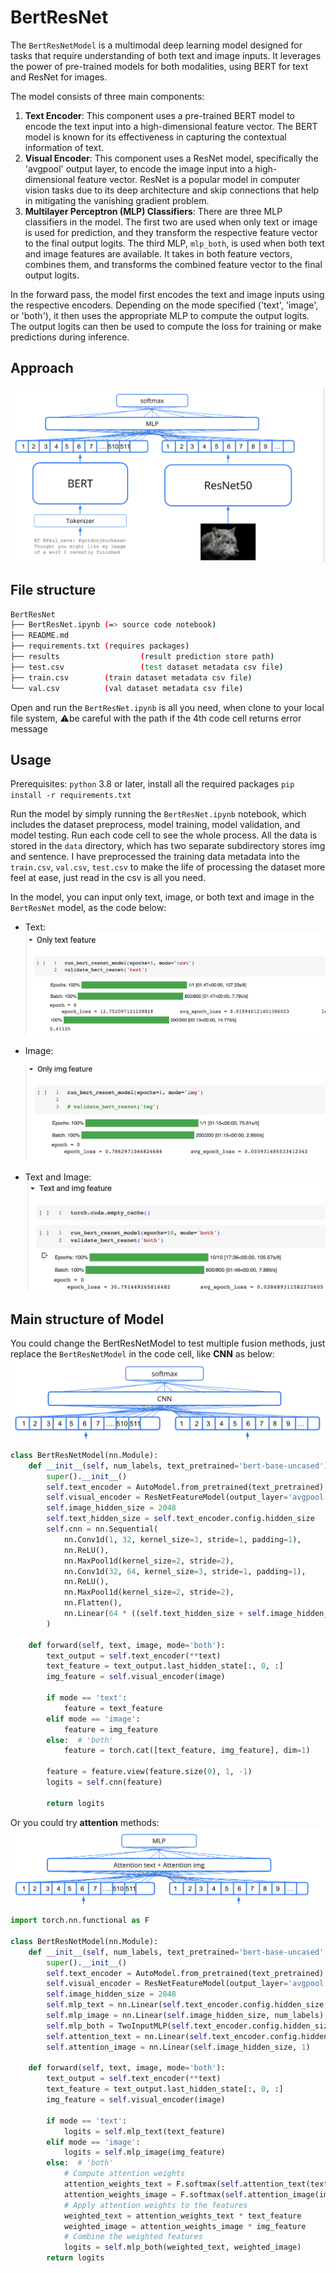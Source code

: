 # BertResNet

The `BertResNetModel` is a multimodal deep learning model designed for tasks that require understanding of both text and image inputs. It leverages the power of pre-trained models for both modalities, using BERT for text and ResNet for images.

The model consists of three main components:

1. **Text Encoder**: This component uses a pre-trained BERT model to encode the text input into a high-dimensional feature vector. The BERT model is known for its effectiveness in capturing the contextual information of text.
2. **Visual Encoder**: This component uses a ResNet model, specifically the 'avgpool' output layer, to encode the image input into a high-dimensional feature vector. ResNet is a popular model in computer vision tasks due to its deep architecture and skip connections that help in mitigating the vanishing gradient problem.
3. **Multilayer Perceptron (MLP) Classifiers**: There are three MLP classifiers in the model. The first two are used when only text or image is used for prediction, and they transform the respective feature vector to the final output logits. The third MLP, `mlp_both`, is used when both text and image features are available. It takes in both feature vectors, combines them, and transforms the combined feature vector to the final output logits.

In the forward pass, the model first encodes the text and image inputs using the respective encoders. Depending on the mode specified ('text', 'image', or 'both'), it then uses the appropriate MLP to compute the output logits. The output logits can then be used to compute the loss for training or make predictions during inference.

## Approach

![image-20230708205123792](./README.assets/image-20230708205123792.png)



## File structure

```bash
BertResNet
├── BertResNet.ipynb (=> source code notebook)
├── README.md
├── requirements.txt (requires packages)
├── results					 (result prediction store path) 
├── test.csv				 (test dataset metadata csv file)
├── train.csv        (train dataset metadata csv file)
└── val.csv          (val dataset metadata csv file)
```

Open and run the `BertResNet.ipynb` is all you need, when clone to your local file system, ⚠️be careful with the path if the 4th code cell returns error message



## Usage

Prerequisites: `python` 3.8 or later, install all the required packages `pip install -r requirements.txt`

Run the model by simply running the `BertResNet.ipynb` notebook, which includes the dataset preprocess,
model training, model validation, and model testing. Run each code cell to see the whole process.
All the data is stored in the `data` directory, which has two separate subdirectory stores img and sentence.
I have preprocessed the training data metadata into the `train.csv`, `val.csv`, `test.csv` to make the life of 
processing the dataset more feel at ease, just read in the csv is all you need. 

In the model, you can input only text, image, or both text and image in the `BertResNet` model, as the code below:

- Text:![image-20230708210401179](./README.assets/image-20230708210401179.png)

- Image:

  ![image-20230708210419803](./README.assets/image-20230708210419803.png)

- Text and Image:![image-20230708210449665](./README.assets/image-20230708210449665.png)



## Main structure of Model

You could change the BertResNetModel to test multiple fusion methods, just replace the `BertResNetModel` in the code cell, like **CNN** as below:![image-20230708234402470](./README.assets/image-20230708234402470.png)

```python
class BertResNetModel(nn.Module):
    def __init__(self, num_labels, text_pretrained='bert-base-uncased'):
        super().__init__()
        self.text_encoder = AutoModel.from_pretrained(text_pretrained)
        self.visual_encoder = ResNetFeatureModel(output_layer='avgpool')
        self.image_hidden_size = 2048
        self.text_hidden_size = self.text_encoder.config.hidden_size
        self.cnn = nn.Sequential(
            nn.Conv1d(1, 32, kernel_size=3, stride=1, padding=1),
            nn.ReLU(),
            nn.MaxPool1d(kernel_size=2, stride=2),
            nn.Conv1d(32, 64, kernel_size=3, stride=1, padding=1),
            nn.ReLU(),
            nn.MaxPool1d(kernel_size=2, stride=2),
            nn.Flatten(),
            nn.Linear(64 * ((self.text_hidden_size + self.image_hidden_size) // 4), num_labels)
        )

    def forward(self, text, image, mode='both'):
        text_output = self.text_encoder(**text)
        text_feature = text_output.last_hidden_state[:, 0, :]
        img_feature = self.visual_encoder(image)

        if mode == 'text':
            feature = text_feature
        elif mode == 'image':
            feature = img_feature
        else:  # 'both'
            feature = torch.cat([text_feature, img_feature], dim=1)

        feature = feature.view(feature.size(0), 1, -1)
        logits = self.cnn(feature)

        return logits
```

Or you could try **attention** methods:![image-20230708234410446](./README.assets/image-20230708234410446.png)

```python
import torch.nn.functional as F

class BertResNetModel(nn.Module):
    def __init__(self, num_labels, text_pretrained='bert-base-uncased', hidden_size=512):
        super().__init__()
        self.text_encoder = AutoModel.from_pretrained(text_pretrained)
        self.visual_encoder = ResNetFeatureModel(output_layer='avgpool')
        self.image_hidden_size = 2048
        self.mlp_text = nn.Linear(self.text_encoder.config.hidden_size, num_labels)
        self.mlp_image = nn.Linear(self.image_hidden_size, num_labels)
        self.mlp_both = TwoInputMLP(self.text_encoder.config.hidden_size, self.image_hidden_size, hidden_size, num_labels)
        self.attention_text = nn.Linear(self.text_encoder.config.hidden_size, 1)
        self.attention_image = nn.Linear(self.image_hidden_size, 1)

    def forward(self, text, image, mode='both'):
        text_output = self.text_encoder(**text)
        text_feature = text_output.last_hidden_state[:, 0, :]
        img_feature = self.visual_encoder(image)

        if mode == 'text':
            logits = self.mlp_text(text_feature)
        elif mode == 'image':
            logits = self.mlp_image(img_feature)
        else:  # 'both'
            # Compute attention weights
            attention_weights_text = F.softmax(self.attention_text(text_feature), dim=1)
            attention_weights_image = F.softmax(self.attention_image(img_feature), dim=1)
            # Apply attention weights to the features
            weighted_text = attention_weights_text * text_feature
            weighted_image = attention_weights_image * img_feature
            # Combine the weighted features
            logits = self.mlp_both(weighted_text, weighted_image)
        return logits
```

